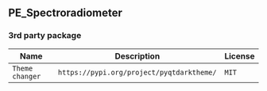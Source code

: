 ## PE_Spectroradiometer


### 3rd party package <br />

|  Name | Description | License |
| - | - | - |
| `Theme changer` | `https://pypi.org/project/pyqtdarktheme/` | `MIT` |
